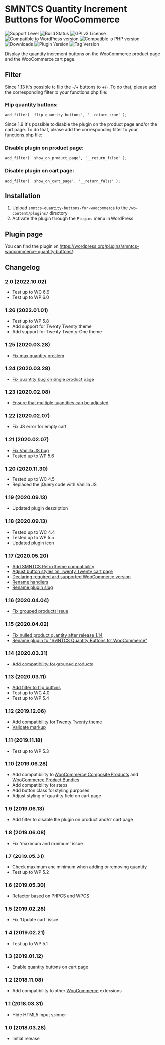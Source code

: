# SMNTCS Quantity Increment Buttons for WooCommerce

![Support Level](https://img.shields.io/badge/support-active-green.svg)
![Build Status](https://github.com/nielslange/smntcs-quantity-buttons-for-woocommerce/actions/workflows/test.yml/badge.svg)
![GPLv3 License](https://img.shields.io/github/license/nielslange/smntcs-woocommerce-quantity-buttons.svg)
![Compatible to WordPress version](https://plugintests.com/plugins/smntcs-woocommerce-quantity-buttons/wp-badge.svg)
![Compatible to PHP version](https://plugintests.com/plugins/smntcs-woocommerce-quantity-buttons/php-badge.svg)
![Downloads](https://img.shields.io/wordpress/plugin/dt/smntcs-woocommerce-quantity-buttons.svg)
![Plugin Version](https://img.shields.io/wordpress/plugin/v/smntcs-woocommerce-quantity-buttons.svg)
![Tag Version](https://img.shields.io/github/tag/nielslange/smntcs-woocommerce-quantity-buttons.svg)

Display the quantity increment buttons on the WooCommerce product page and the WooCommerce cart page.

## Filter

Since 1.13 it's possible to flip the -/+ buttons to +/-. To do that, please add the corresponding filter to your functions.php file:

### Flip quantity buttons:

```
add_filter( 'flip_quantity_buttons', '__return_true' );
```

Since 1.9 it's possible to disable the plugin on the product page and/or the cart page. To do that, please add the corresponding filter to your functions.php file:

### Disable plugin on product page:

```
add_filter( 'show_on_product_page', '__return_false' );
```

### Disable plugin on cart page:

```
add_filter( 'show_on_cart_page', '__return_false' );
```

## Installation

1. Upload `smntcs-quantity-buttons-for-woocommerce` to the `/wp-content/plugins/` directory
2. Activate the plugin through the `Plugins` menu in WordPress

## Plugin page

You can find the plugin on https://wordpress.org/plugins/smntcs-woocommerce-quantity-buttons/.

## Changelog

### 2.0 (2022.10.02)

- Test up to WC 6.9
- Test up to WP 6.0

### 1.26 (2022.01.01)

- Test up to WP 5.8
- Add support for Twenty Twenty theme
- Add support for Twenty Twenty-One theme

### 1.25 (2020.03.28)

- [Fix max quantity problem](https://github.com/nielslange/smntcs-quantity-buttons-for-woocommerce/issues/70)

### 1.24 (2020.03.28)

- [Fix quantity bug on single product page](https://github.com/nielslange/smntcs-quantity-buttons-for-woocommerce/issues/67)

### 1.23 (2020.02.08)

- [Ensure that multiple quantities can be adjusted](https://github.com/nielslange/smntcs-quantity-buttons-for-woocommerce/issues/65)

### 1.22 (2020.02.07)

- Fix JS error for empty cart

### 1.21 (2020.02.07)

- [Fix Vanilla JS bug](https://github.com/nielslange/smntcs-quantity-buttons-for-woocommerce/issues/61)
- Tested up to WP 5.6

### 1.20 (2020.11.30)

- Tested up to WC 4.5
- Replaced the jQuery code with Vanilla JS

### 1.19 (2020.09.13)

- Updated plugin description

### 1.18 (2020.09.13)

- Tested up to WC 4.4
- Tested up to WP 5.5
- Updated plugin icon

### 1.17 (2020.05.20)

- [Add SMNTCS Retro theme compatibility](https://github.com/nielslange/smntcs-quantity-buttons-for-woocommerce/issues/34)
- [Adjust button styles on Twenty Twenty cart page](https://github.com/nielslange/smntcs-quantity-buttons-for-woocommerce/issues/33)
- [Declaring required and supported WooCommerce version](https://github.com/nielslange/smntcs-quantity-buttons-for-woocommerce/issues/30)
- [Rename handlers](https://github.com/nielslange/smntcs-quantity-buttons-for-woocommerce/issues/35)
- [Rename plugin slug](https://github.com/nielslange/smntcs-quantity-buttons-for-woocommerce/issues/36)

### 1.16 (2020.04.04)

- [Fix grouped products issue](https://github.com/nielslange/smntcs-quantity-buttons-for-woocommerce/issues/21)

### 1.15 (2020.04.02)

- [Fix nulled product quantity after release 1.14](https://github.com/nielslange/smntcs-quantity-buttons-for-woocommerce/issues/24)
- [Rename plugin to "SMNTCS Quantity Buttons for WooCommerce"](https://github.com/nielslange/smntcs-quantity-buttons-for-woocommerce/issues/25)

### 1.14 (2020.03.31)

- [Add compatibility for grouped products](https://github.com/nielslange/smntcs-quantity-buttons-for-woocommerce/issues/21)

### 1.13 (2020.03.11)

- [Add filter to flip buttons](https://github.com/nielslange/smntcs-quantity-buttons-for-woocommerce/issues/17)
- Test up to WC 4.0
- Test up to WP 5.4

### 1.12 (2019.12.06)

- [Add compatibility for Twenty Twenty theme](https://github.com/nielslange/smntcs-quantity-buttons-for-woocommerce/issues/11)
- [Validate markup](https://github.com/nielslange/smntcs-quantity-buttons-for-woocommerce/issues/10)

### 1.11 (2019.11.18)

- Test up to WP 5.3

### 1.10 (2019.06.28)

- Add compatibility to [WooCommerce Composite Products](https://woocommerce.com/products/composite-products/) and [WooCommerce Product Bundles](https://woocommerce.com/products/product-bundles/)
- Add compatibility for steps
- Add button class for styling purposes
- Adjust styling of quantity field on cart page

### 1.9 (2019.06.13)

- Add filter to disable the plugin on product and/or cart page

### 1.8 (2019.06.08)

- Fix 'maximum and minimum' issue

### 1.7 (2019.05.31)

- Check maximum and minimum when adding or removing quantity
- Test up to WP 5.2

### 1.6 (2019.05.30)

- Refactor based on PHPCS and WPCS

### 1.5 (2019.02.28)

- Fix 'Update cart' issue

### 1.4 (2019.02.21)

- Test up to WP 5.1

### 1.3 (2019.01.12)

- Enable quantity buttons on cart page

### 1.2 (2018.11.08)

- Add compatibility to other [WooCommerce](https://wordpress.org/plugins/woocommerce/) extensions

### 1.1 (2018.03.31)

- Hide HTML5 input spinner

### 1.0 (2018.03.28)

- Initial release
